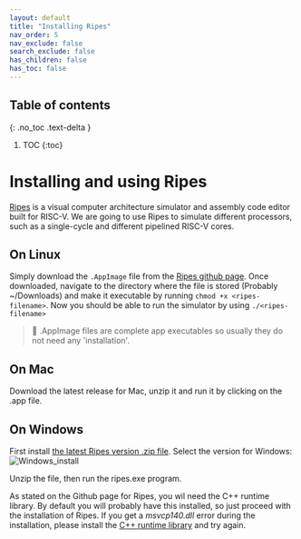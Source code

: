 ```yaml
---
layout: default
title: "Installing Ripes"
nav_order: 5
nav_exclude: false
search_exclude: false
has_children: false
has_toc: false
---
```



## Table of contents
{: .no_toc .text-delta }

1. TOC
{:toc}

# Installing and using Ripes
[Ripes](https://github.com/mortbopet/Ripes) is a visual computer architecture simulator and assembly code editor built for RISC-V. We are going to use Ripes to simulate different processors, such as a single-cycle and different pipelined RISC-V cores.


## On Linux
Simply download the `.AppImage` file from the [Ripes github page](https://github.com/mortbopet/Ripes/releases). Once downloaded, navigate to the directory where the file is stored (Probably ~/Downloads) and make it executable by running `chmod +x <ripes-filename>`. Now you should be able to run the simulator by using `./<ripes-filename>`

> :pencil: .AppImage files are complete app executables so usually they do not need any 'installation'.

## On Mac
Download the latest release for Mac, unzip it and run it by clicking on the .app file.

## On Windows
First install [the latest Ripes version .zip file](https://github.com/mortbopet/Ripes/releases). Select the version for Windows:
![Windows_install](/tutorials/img/windows-rars-install.png "Installation of RARS on Windows")

Unzip the file, then run the ripes.exe program.

As stated on the Github page for Ripes, you wil need the C++ runtime library. By default you will probably have this installed, so just proceed with the installation of Ripes. If you get a *msvcp140.dll* error during the installation, please install the [C++ runtime library](https://www.microsoft.com/en-us/download/details.aspx?id=48145) and try again.
